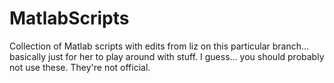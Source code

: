 # MatlabScripts
Collection of Matlab scripts
with edits from liz on this particular branch... basically just for her to play around with stuff.
I guess... you should probably not use these. They're not official.
